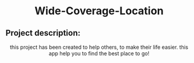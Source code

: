 # <h1 align="center">Wide-Coverage-Location
</h1>

## Project description: 
<p align="center">this project has been created to help others, to make their life easier. this app help you to find the best place to go!</p>


